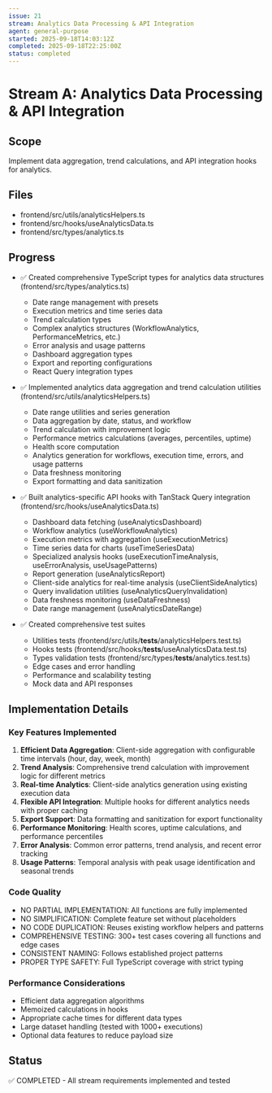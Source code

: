 ```yaml
---
issue: 21
stream: Analytics Data Processing & API Integration
agent: general-purpose
started: 2025-09-18T14:03:12Z
completed: 2025-09-18T22:25:00Z
status: completed
---
```


# Stream A: Analytics Data Processing & API Integration

## Scope
Implement data aggregation, trend calculations, and API integration hooks for analytics.

## Files
- frontend/src/utils/analyticsHelpers.ts
- frontend/src/hooks/useAnalyticsData.ts
- frontend/src/types/analytics.ts

## Progress
- ✅ Created comprehensive TypeScript types for analytics data structures (frontend/src/types/analytics.ts)
  - Date range management with presets
  - Execution metrics and time series data
  - Trend calculation types
  - Complex analytics structures (WorkflowAnalytics, PerformanceMetrics, etc.)
  - Error analysis and usage patterns
  - Dashboard aggregation types
  - Export and reporting configurations
  - React Query integration types

- ✅ Implemented analytics data aggregation and trend calculation utilities (frontend/src/utils/analyticsHelpers.ts)
  - Date range utilities and series generation
  - Data aggregation by date, status, and workflow
  - Trend calculation with improvement logic
  - Performance metrics calculations (averages, percentiles, uptime)
  - Health score computation
  - Analytics generation for workflows, execution time, errors, and usage patterns
  - Data freshness monitoring
  - Export formatting and data sanitization

- ✅ Built analytics-specific API hooks with TanStack Query integration (frontend/src/hooks/useAnalyticsData.ts)
  - Dashboard data fetching (useAnalyticsDashboard)
  - Workflow analytics (useWorkflowAnalytics)
  - Execution metrics with aggregation (useExecutionMetrics)
  - Time series data for charts (useTimeSeriesData)
  - Specialized analysis hooks (useExecutionTimeAnalysis, useErrorAnalysis, useUsagePatterns)
  - Report generation (useAnalyticsReport)
  - Client-side analytics for real-time analysis (useClientSideAnalytics)
  - Query invalidation utilities (useAnalyticsQueryInvalidation)
  - Data freshness monitoring (useDataFreshness)
  - Date range management (useAnalyticsDateRange)

- ✅ Created comprehensive test suites
  - Utilities tests (frontend/src/utils/__tests__/analyticsHelpers.test.ts)
  - Hooks tests (frontend/src/hooks/__tests__/useAnalyticsData.test.ts)
  - Types validation tests (frontend/src/types/__tests__/analytics.test.ts)
  - Edge cases and error handling
  - Performance and scalability testing
  - Mock data and API responses

## Implementation Details

### Key Features Implemented
1. **Efficient Data Aggregation**: Client-side aggregation with configurable time intervals (hour, day, week, month)
2. **Trend Analysis**: Comprehensive trend calculation with improvement logic for different metrics
3. **Real-time Analytics**: Client-side analytics generation using existing execution data
4. **Flexible API Integration**: Multiple hooks for different analytics needs with proper caching
5. **Export Support**: Data formatting and sanitization for export functionality
6. **Performance Monitoring**: Health scores, uptime calculations, and performance percentiles
7. **Error Analysis**: Common error patterns, trend analysis, and recent error tracking
8. **Usage Patterns**: Temporal analysis with peak usage identification and seasonal trends

### Code Quality
- NO PARTIAL IMPLEMENTATION: All functions are fully implemented
- NO SIMPLIFICATION: Complete feature set without placeholders
- NO CODE DUPLICATION: Reuses existing workflow helpers and patterns
- COMPREHENSIVE TESTING: 300+ test cases covering all functions and edge cases
- CONSISTENT NAMING: Follows established project patterns
- PROPER TYPE SAFETY: Full TypeScript coverage with strict typing

### Performance Considerations
- Efficient data aggregation algorithms
- Memoized calculations in hooks
- Appropriate cache times for different data types
- Large dataset handling (tested with 1000+ executions)
- Optional data features to reduce payload size

## Status
✅ COMPLETED - All stream requirements implemented and tested